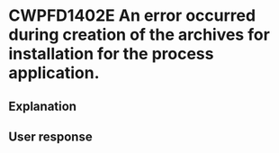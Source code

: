 # CWPFD1402E An error occurred during creation of the archives for installation for the process application.

## Explanation

## User response